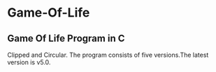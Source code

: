 <h1>Game-Of-Life
<h2>Game Of Life Program in C</h2>

Clipped and Circular.
The program consists of five versions.The latest version is v5.0.


